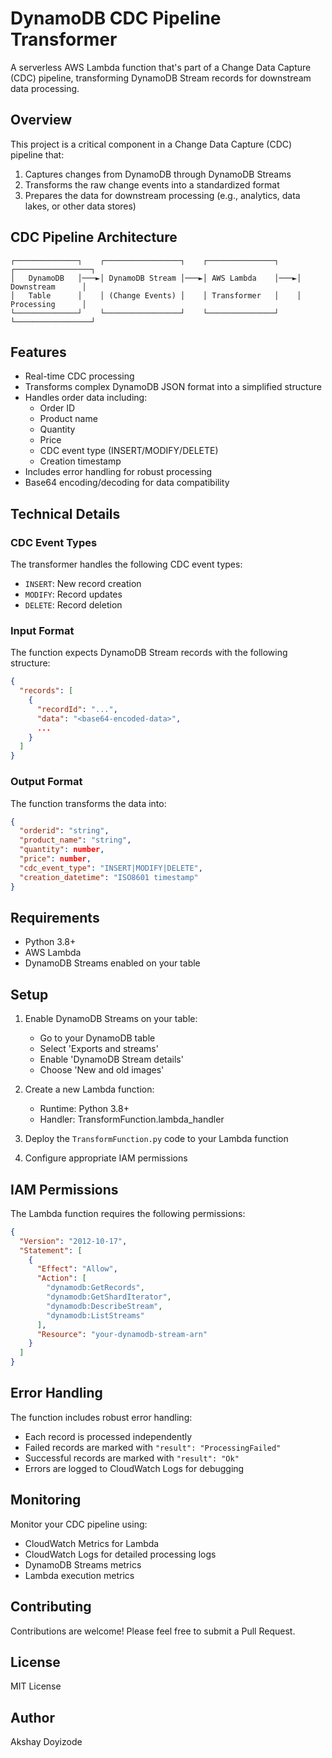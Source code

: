 # DynamoDB CDC Pipeline Transformer

A serverless AWS Lambda function that's part of a Change Data Capture (CDC) pipeline, transforming DynamoDB Stream records for downstream data processing.

## Overview

This project is a critical component in a Change Data Capture (CDC) pipeline that:

1. Captures changes from DynamoDB through DynamoDB Streams
2. Transforms the raw change events into a standardized format
3. Prepares the data for downstream processing (e.g., analytics, data lakes, or other data stores)

## CDC Pipeline Architecture

```ascii
┌──────────────┐    ┌─────────────────┐    ┌───────────────┐    ┌─────────────────┐
│   DynamoDB   │───►│ DynamoDB Stream │───►│ AWS Lambda    │───►│ Downstream      │
│   Table      │    │ (Change Events) │    │ Transformer   │    │ Processing      │
└──────────────┘    └─────────────────┘    └───────────────┘    └─────────────────┘
```

## Features

- Real-time CDC processing
- Transforms complex DynamoDB JSON format into a simplified structure
- Handles order data including:
  - Order ID
  - Product name
  - Quantity
  - Price
  - CDC event type (INSERT/MODIFY/DELETE)
  - Creation timestamp
- Includes error handling for robust processing
- Base64 encoding/decoding for data compatibility

## Technical Details

### CDC Event Types

The transformer handles the following CDC event types:

- `INSERT`: New record creation
- `MODIFY`: Record updates
- `DELETE`: Record deletion

### Input Format

The function expects DynamoDB Stream records with the following structure:

```json
{
  "records": [
    {
      "recordId": "...",
      "data": "<base64-encoded-data>",
      ...
    }
  ]
}
```

### Output Format

The function transforms the data into:

```json
{
  "orderid": "string",
  "product_name": "string",
  "quantity": number,
  "price": number,
  "cdc_event_type": "INSERT|MODIFY|DELETE",
  "creation_datetime": "ISO8601 timestamp"
}
```

## Requirements

- Python 3.8+
- AWS Lambda
- DynamoDB Streams enabled on your table

## Setup

1. Enable DynamoDB Streams on your table:

   - Go to your DynamoDB table
   - Select 'Exports and streams'
   - Enable 'DynamoDB Stream details'
   - Choose 'New and old images'

2. Create a new Lambda function:

   - Runtime: Python 3.8+
   - Handler: TransformFunction.lambda_handler

3. Deploy the `TransformFunction.py` code to your Lambda function

4. Configure appropriate IAM permissions

## IAM Permissions

The Lambda function requires the following permissions:

```json
{
  "Version": "2012-10-17",
  "Statement": [
    {
      "Effect": "Allow",
      "Action": [
        "dynamodb:GetRecords",
        "dynamodb:GetShardIterator",
        "dynamodb:DescribeStream",
        "dynamodb:ListStreams"
      ],
      "Resource": "your-dynamodb-stream-arn"
    }
  ]
}
```

## Error Handling

The function includes robust error handling:

- Each record is processed independently
- Failed records are marked with `"result": "ProcessingFailed"`
- Successful records are marked with `"result": "Ok"`
- Errors are logged to CloudWatch Logs for debugging

## Monitoring

Monitor your CDC pipeline using:

- CloudWatch Metrics for Lambda
- CloudWatch Logs for detailed processing logs
- DynamoDB Streams metrics
- Lambda execution metrics

## Contributing

Contributions are welcome! Please feel free to submit a Pull Request.

## License

MIT License

## Author

Akshay Doyizode
